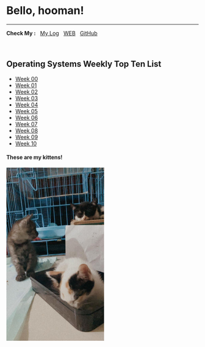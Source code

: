 # Bello, hooman!
---

**Check My :** &nbsp;
[My Log](TXT/mylog.txt) &nbsp;
[WEB](https://saridss.github.io/os202/) &nbsp;
[GitHub](https://github.com/saridss/os202/) &nbsp;

<br>

## Operating Systems Weekly Top Ten List
* [Week 00](W00/)
* [Week 01](W01/)
* [Week 02](W02/)
* [Week 03](W03/)
* [Week 04](W04/)
* [Week 05](W05/)
* [Week 06](W06/)
* [Week 07](W07/)
* [Week 08](W08/)
* [Week 09](W09/)
* [Week 10](W10/)

#### These are my kittens!
<img src="emong.jpeg" width="256">
